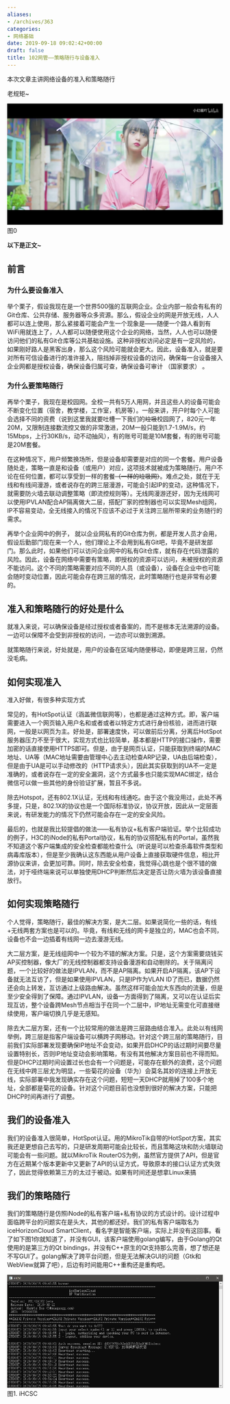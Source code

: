 ```yaml
---
aliases:
- /archives/363
categories:
- 网络基础
date: 2019-09-18 09:02:42+00:00
draft: false
title: 102网管——策略随行与设备准入
---
```


本次文章主讲网络设备的准入和策略随行



老规矩~


![图0](./1209.png)
图0

**以下是正文~**



## 前言

### 为什么要设备准入

举个栗子，假设我现在是一个世界500强的互联网企业。企业内部一般会有私有的Git仓库、公共存储、服务器等众多资源。那么，假设企业的网是开放无线，人人都可以连上使用，那么紧接着可能会产生一个现象是——随便一个路人看到有WiFi用就连上了，人人都可以随便使用这个企业的网络，当然，人人也可以随便访问他们的私有Git仓库等公共基础设施。这种非授权访问必定是有一定风险的，如果刚好路人是黑客出身，那么这个风险可能就会更大。因此，设备准入，就是要对所有可信设备进行的准许接入，阻挡掉非授权设备的访问，确保每一台设备接入企业网都是授权设备，确保设备归属可查，确保设备可审计 （国家要求） 。

### 为什么要策略随行

再举个栗子，我现在是校园网。全校一共有5万人用网，并且这些人的设备可能会不断变化位置（宿舍，教学楼，工作室，机房等）。一般来讲，开户时每个人可能会选择不同的资费（说到这里我就要吐槽一下我们的~~垃圾~~校园网了，820元一年20M，又限制连接数流控又做的非常激进，20M一般只能到1.7-1.9M/s，约15Mbps，上行30KB/s，动不动抽风），有的账号可能是10M套餐，有的账号可能是20M套餐。

在这种情况下，用户频繁换场所，但是设备却需要是对应的同一个套餐。用户设备随处走，策略一直是和设备（或用户）对应，这项技术就被成为策略随行。用户不论在任何位置，都可以享受到一样的套餐~~（一样的垃圾网）~~。难点之处，就在于无线和有线间漫游，或者说存在的跨三层漫游，可能会引起IP的变动，这种情况下，就需要防火墙去联动调整策略（即流控规则等）。无线网漫游还好，因为无线网可以使用IPVLAN配合AP隔离做大二层，搭配厂家的控制器也可以实现Mesh组网，IP不容易变动，全无线接入的情况下应该不必过于关注跨三层所带来的业务随行的需求。

再举个企业网中的例子， 就以企业网私有的Git仓库为例，都是开发人员才会用，假设后勤部门现在来一个人，他们理论上不会用到私有Git吧，毕竟不是研发部门。那么此时，如果他们可以访问企业网中的私有Git仓库，就有存在代码泄露的风险。因此，设备在网络中需要有策略，即授权的资源可以访问，未被授权的资源不能访问。这个不同的策略需要对应不同的人员（或设备），设备在企业中也可能会随时变动位置，因此可能会存在跨三层的情况，此时策略随行也是非常有必要的。

## 准入和策略随行的好处是什么

就准入来说，可以确保设备是经过授权或者备案的，而不是根本无法溯源的设备。一边可以保障不会受到非授权的访问，一边亦可以做到溯源。

就策略随行来说，好处就是，用户的设备在区域内随便移动，即便是跨三层，仍然没毛病。

## 如何实现准入

准入好做，有很多种实现方式

常见的，有HotSpot认证（涵盖微信联网等），也都是通过这种方式。即，客户端需要进入一个网页输入用户名和或者或者以特定方式进行身份核验，进而进行联网，一般是以网页为主。好处是，部署速度快，可以做前后分离，分离后HotSpot服务器压力不至于很大，实现方式也比较简单，基本都是HTTP的接口操作，需要加密的话直接使用HTTPS即可。但是，由于是网页认证，只能获取到终端的MAC地址、UA等（MAC地址需要由管理中心去主动检查ARP记录，UA由后端检查），但是由于UA是可以手动修改的（HTTP请求头），因此其实获取到的UA不一定是准确的，或者说存在一定的安全漏洞，这个方式最多也只能实现MAC绑定，结合微信可以做一些其他的身份验证扩展，暂且不多说。

除去Hotspot，还有802.1X认证，无线和有线通吃。由于这个我没用过，此处不再多提，只是，802.1X的协议也是一个国际标准协议，协议开放，因此从一定层面来说，有研发能力的情况下仍然可能会存在一定的安全风险。

最后的，也就是我比较提倡的做法——私有协议+私有客户端验证。举个比较成功的例子，H3C的iNode的私有Portal协议，私有的协议搭配私有的Portal，虽然我不知道这个客户端集成的安全检查都能检查什么（听说是可以检查杀毒软件类型和病毒库版本），但是至少我确认这东西能从用户设备上直接获取硬件信息，相比开源协议来讲，会更加可靠。同时，除去安全检查，我觉得心跳也是个很不错的做法，对于哑终端来说可以单独使用DHCP判断然后决定是否让防火墙为该设备直接放行。

## 如何实现策略随行

个人觉得，策略随行，最佳的解决方案，是大二层。如果说简化一些的话，有线+无线两套方案也是可以的。毕竟，有线和无线的网卡是独立的，MAC也会不同，设备也不会一边插着有线网一边去漫游无线。

大二层方案，是无线组网中一个较为不错的解决方案。只是，这个方案需要烧钱买AP买控制器，像大厂的无线控制器都支持设备漫游和自动剔除的。关于隔离问题，一个比较好的做法是IPVLAN，而不是AP隔离。如果开启AP隔离，该AP下设备就无法互访了，但是如果使用IPVLAN，只是IP作为VLAN ID了而已，数据仍然还会向上转发，互访通过上级路由解决。虽然这样可能会加大东西向的流量，但是至少安全得到了保障。通过IPVLAN，设备一方面得到了隔离，又可以在认证后实现互访，整个设备跨Mesh节点相当于在同一个二层中，IP地址无需变化可直接继续使用，客户端切换几乎是无感知。

除去大二层方案，还有一个比较常用的做法是跨三层路由结合准入。此处以有线网举例，跨三层是指客户端设备可以横跨子网移动。针对这个跨三层的策略随行，目前我们实际部署发现要确保IP地址不会变动，如果开启DHCP的话过期时间要尽量设置特别长，否则IP地址变动会影响策略，有没有其他解决方案目前也不得而知。但是DHCP过期时间设置过长也会有一个问题是，可能存在额外的浪费，这个问题在无线中跨三层尤为明显，一些菊花的设备（华为）会莫名其妙的连接上开放无线，实际部署中我发现确实存在这个问题，短短一天DHCP就用掉了100多个地址，全部都是菊花的设备。针对这个问题目前也没想到很好的解决方案，只能把DHCP时间再进行了调整。

## 我们的设备准入

我们的设备准入很简单，HotSpot认证。用的MikroTik自带的HotSpot方案，其实我还是更想自己去写的，只是研发周期可能会比较长，而且策略这块和防火墙联动可能会有一些问题。就以MikroTik RouterOS为例，虽然官方提供了API，但是官方在近期某个版本更新中又更新了API的认证方式，导致原本的接口认证方式失效了，因此觉得依赖第三方的太过于被动。如果有时间还是想拿Linux来搞

## 我们的策略随行

我们的策略随行是仿照iNode的私有客户端+私有协议的方式设计的。设计过程中面临跨平台的问题实在是头大，其他的都还好。我们的私有客户端取名为iceHorizonCloud SmartClient，看名字是智能客户端，实际上并没有这回事。看了如下图1你就知道了，并没有GUI，该客户端使用golang编写，由于Golang的Qt使用的是第三方的Qt bindings，并没有C++原生的Qt支持那么完善，想了想还是不写GUI了。golang解决了跨平台问题，但是无法解决GUI的问题（Gtk和WebView就算了吧），后边有时间能用C++重构还是重构吧。


![图1. iHCSC](./image-5.png)
图1. iHCSC

